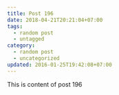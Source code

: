 ```yaml
---
title: Post 196
date: 2018-04-21T20:21:04+07:00
tags:
  - random post
  - untagged
category:
  - random post
  - uncategorized
updated: 2016-01-25T19:42:08+07:00
---
```

This is content of post 196